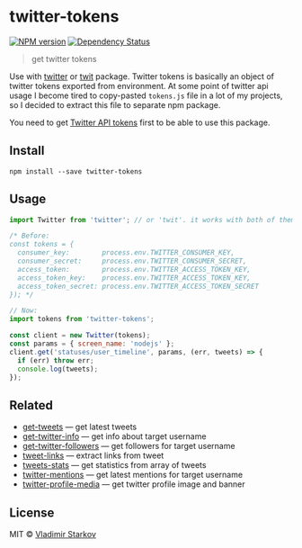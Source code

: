 # twitter-tokens

[![NPM version][npm-image]][npm-url]
[![Dependency Status][depstat-image]][depstat-url]

> get twitter tokens

Use with [twitter][tw1] or [twit][tw2] package. Twitter tokens is basically
an object of twitter tokens exported from environment.
At some point of twitter api usage I become tired to copy-pasted `tokens.js`
file in a lot of my projects, so I decided to extract this file to separate npm package.

You need to get [Twitter API tokens][how-to-get] first to be able to use this package.

## Install

    npm install --save twitter-tokens

## Usage

```js
import Twitter from 'twitter'; // or 'twit'. it works with both of them

/* Before:
const tokens = {
  consumer_key:        process.env.TWITTER_CONSUMER_KEY,
  consumer_secret:     process.env.TWITTER_CONSUMER_SECRET,
  access_token:        process.env.TWITTER_ACCESS_TOKEN_KEY,
  access_token_key:    process.env.TWITTER_ACCESS_TOKEN_KEY,
  access_token_secret: process.env.TWITTER_ACCESS_TOKEN_SECRET
}); */

// Now:
import tokens from 'twitter-tokens';

const client = new Twitter(tokens);
const params = { screen_name: 'nodejs' };
client.get('statuses/user_timeline', params, (err, tweets) => {
  if (err) throw err;
  console.log(tweets);
});
```

[tw1]: http://npmjs.org/package/twitter
[tw2]: http://npmjs.org/package/twit
[how-to-get]: https://iamstarkov.com/get-twitter-tokens/

## Related

* [get-tweets][get-tweets] — get latest tweets
* [get-twitter-info][get-twitter-info] — get info about target username
* [get-twitter-followers][get-twitter-followers] — get followers for target username
* [tweet-links][tweet-links] — extract links from tweet
* [tweets-stats][tweets-stats] — get statistics from array of tweets
* [twitter-mentions][twitter-mentions] — get latest mentions for target username
* [twitter-profile-media][twitter-profile-media] — get twitter profile image and banner

## License

MIT © [Vladimir Starkov](https://iamstarkov.com)

[npm-url]: https://npmjs.org/package/twitter-tokens
[npm-image]: https://img.shields.io/npm/v/twitter-tokens.svg?style=flat-square

[depstat-url]: https://david-dm.org/iamstarkov/twitter-tokens
[depstat-image]: https://david-dm.org/iamstarkov/twitter-tokens.svg?style=flat-square

[get-tweets]: https://github.com/iamstarkov/get-tweets
[get-twitter-info]: https://github.com/iamstarkov/get-twitter-info
[get-twitter-followers]: https://github.com/iamstarkov/get-twitter-followers
[tweet-links]: https://github.com/iamstarkov/tweet-links
[tweets-stats]: https://github.com/iamstarkov/tweets-stats
[twitter-mentions]: https://github.com/iamstarkov/twitter-mentions
[twitter-profile-media]: https://github.com/andrepolischuk/twitter-profile-media
